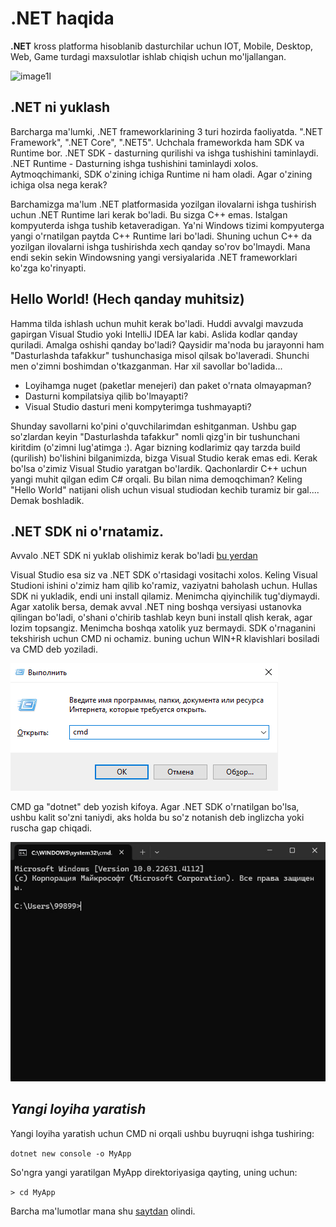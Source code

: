# .NET haqida

**.NET** kross platforma hisoblanib dasturchilar uchun IOT, Mobile, Desktop, Web, Game turdagi maxsulotlar ishlab chiqish uchun mo'ljallangan.


![image1](/assets/image1.png)l

## **.NET ni yuklash**
Barcharga ma'lumki, .NET frameworklarining 3 turi hozirda faoliyatda. ".NET Framework", ".NET Core", ".NET5". Uchchala frameworkda ham SDK va Runtime bor. .NET SDK - dasturning qurilishi va ishga tushishini taminlaydi. .NET Runtime - Dasturning ishga tushishini taminlaydi xolos. Aytmoqchimanki, SDK o'zining ichiga Runtime ni ham oladi. Agar o'zining ichiga olsa nega kerak?


Barchamizga ma'lum .NET platformasida yozilgan ilovalarni ishga tushirish uchun .NET Runtime lari kerak bo'ladi. Bu sizga C++ emas. Istalgan kompyuterda ishga tushib ketaveradigan. Ya'ni Windows tizimi kompyuterga yangi o'rnatilgan paytda C++ Runtime lari bo'ladi. Shuning uchun C++ da yozilgan ilovalarni ishga tushirishda xech qanday so'rov bo'lmaydi. Mana endi sekin sekin Windowsning yangi versiyalarida .NET frameworklari ko'zga ko'rinyapti.

## **Hello World! (Hech qanday muhitsiz)**
Hamma tilda ishlash uchun muhit kerak bo'ladi. Huddi avvalgi mavzuda gapirgan Visual Studio yoki IntelliJ IDEA lar kabi. Aslida kodlar qanday quriladi. Amalga oshishi qanday bo'ladi? Qaysidir ma'noda bu jarayonni ham "Dasturlashda tafakkur" tushunchasiga misol qilsak bo'laveradi. Shunchi men o'zimni boshimdan o'tkazganman. Har xil savollar bo'ladida...

- Loyihamga nuget (paketlar menejeri) dan paket o'rnata olmayapman?
- Dasturni kompilatsiya qilib bo'lmayapti?
- Visual Studio dasturi meni kompyterimga tushmayapti?

Shunday savollarni ko'pini o'quvchilarimdan eshitganman. Ushbu gap so'zlardan keyin "Dasturlashda tafakkur" nomli qizg'in bir tushunchani kiritdim (o'zimni lug'atimga :). Agar bizning kodlarimiz qay tarzda build (qurilish) bo'lishini bilganimizda, bizga Visual Studio kerak emas edi. Kerak bo'lsa o'zimiz Visual Studio yaratgan bo'lardik. Qachonlardir C++ uchun yangi muhit qilgan edim C# orqali. Bu bilan nima demoqchiman? Keling "Hello World" natijani olish uchun visual studiodan kechib turamiz bir gal.... Demak boshladik.


## **.NET SDK ni o'rnatamiz.**
Avvalo .NET SDK ni yuklab olishimiz kerak bo'ladi [bu yerdan](https://dotnet.microsoft.com/en-us/download)


Visual Studio esa siz va .NET SDK o'rtasidagi vositachi xolos. Keling Visual Studioni ishini o'zimiz ham qilib ko'ramiz, vaziyatni baholash uchun. Hullas SDK ni yukladik, endi uni install qilamiz. Menimcha qiyinchilik tug'diymaydi. Agar xatolik bersa, demak avval .NET ning boshqa versiyasi ustanovka qilingan bo'ladi, o'shani o'chirib tashlab keyn buni install qlish kerak, agar lozim topsangiz. Menimcha boshqa xatolik yuz bermaydi. SDK o'rnaganini tekshirish uchun CMD ni ochamiz. buning uchun WIN+R klavishlari bosiladi va CMD deb yoziladi.


![image2](image2.png)

CMD ga "dotnet" deb yozish kifoya. Agar .NET SDK o'rnatilgan bo'lsa, ushbu kalit so'zni taniydi, aks holda bu so'z notanish deb inglizcha yoki ruscha gap chiqadi.


![image3](image33.jpg)

## ***Yangi loyiha yaratish***

Yangi loyiha yaratish uchun CMD ni orqali ushbu buyruqni ishga tushiring:

``dotnet new console -o MyApp``

So'ngra yangi yaratilgan MyApp direktoriyasiga qayting, uning uchun:

``> cd MyApp``

Barcha ma'lumotlar mana shu [saytdan](https://docs.dot-net.uz/) olindi.